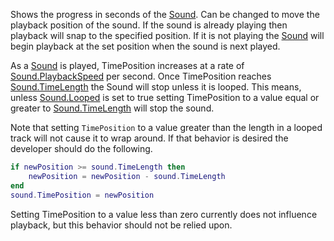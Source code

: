 Shows the progress in seconds of the [Sound](https://developer.roblox.com/en-us/api-reference/class/Sound). Can be changed to move the playback position of the sound. If the sound is already playing then playback will snap to the specified position. If it is not playing the [Sound](https://developer.roblox.com/en-us/api-reference/class/Sound) will begin playback at the set position when the sound is next played.

As a [Sound](https://developer.roblox.com/en-us/api-reference/class/Sound) is played, TimePosition increases at a rate of [Sound.PlaybackSpeed](https://developer.roblox.com/en-us/api-reference/property/Sound/PlaybackSpeed) per second. Once TimePosition reaches [Sound.TimeLength](https://developer.roblox.com/en-us/api-reference/property/Sound/TimeLength) the Sound will stop unless it is looped. This means, unless [Sound.Looped](https://developer.roblox.com/en-us/api-reference/property/Sound/Looped) is set to true setting TimePosition to a value equal or greater to [Sound.TimeLength](https://developer.roblox.com/en-us/api-reference/property/Sound/TimeLength) will stop the sound.

Note that setting `TimePosition` to a value greater than the length in a looped track will not cause it to wrap around. If that behavior is desired the developer should do the following.

```lua
if newPosition >= sound.TimeLength then
    newPosition = newPosition - sound.TimeLength
end
sound.TimePosition = newPosition
```

Setting TimePosition to a value less than zero currently does not influence playback, but this behavior should not be relied upon.